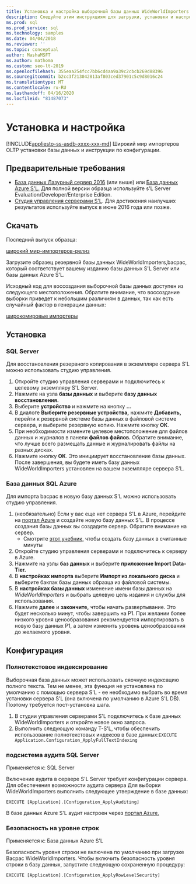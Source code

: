 ```yaml
---
title: Установка и настройка выборочной базы данных WideWorldImporters
description: Следуйте этим инструкциям для загрузки, установки и настройки выборочной базы данных WideWorldImporters с помощью студии управления серверами S'L.
ms.prod: sql
ms.prod_service: sql
ms.technology: samples
ms.date: 04/04/2018
ms.reviewer: ''
ms.topic: conceptual
author: MashaMSFT
ms.author: mathoma
ms.custom: seo-lt-2019
ms.openlocfilehash: 355eaa254fcc7bb6cd4aa9a39c2cbcb269d88396
ms.sourcegitcommit: b2cc3f213042813af803ced37901c5c9d8016c24
ms.translationtype: MT
ms.contentlocale: ru-RU
ms.lasthandoff: 04/16/2020
ms.locfileid: "81487073"
---
```

# <a name="installation-and-configuration"></a>Установка и настройка
[!INCLUDE[appliesto-ss-asdb-xxxx-xxx-md](../includes/appliesto-ss-asdb-xxxx-xxx-md.md)]
Широкий мир импортеров OLTP установки базы данных и инструкции по конфигурации.

## <a name="prerequisites"></a>Предварительные требования

- [База данных Лазурный сервер 2016](https://www.microsoft.com/evalcenter/evaluate-sql-server-2016) (или выше) или [База данных Azure S'L.](https://azure.microsoft.com/services/sql-database/) Для полной версии образца используйте s'L Server Evaluation/Developer/Enterprise Edition.
- [Студия управления серверами S'L](../ssms/download-sql-server-management-studio-ssms.md). Для достижения наилучших результатов используйте выпуск в июне 2016 года или позже.

## <a name="download"></a>Скачать

Последний выпуск образца:

[широкий мир-импортеров-релиз](https://go.microsoft.com/fwlink/?LinkID=800630)

Загрузите образец резервной базы данных WideWorldImporters,bacpac, который соответствует вашему изданию базы данных S'L Server или базы данных Azure S'L.

Исходный код для воссоздания выборочной базы данных доступен из следующего местоположения. Обратите внимание, что воссоздание выборки приведет к небольшим различиям в данных, так как есть случайный фактор в генерации данных:

[широкомировые импортеры](https://github.com/Microsoft/sql-server-samples/tree/master/samples/databases/wide-world-importers/sample-scripts)

## <a name="install"></a>Установка


### <a name="sql-server"></a>SQL Server

Для восстановления резервного копирования в экземпляре сервера S'L можно использовать студию управления.

1. Откройте студию управления серверами и подключитесь к целевому экземпляру S'L Server.
2. Нажмите на узла **базы данных** и выберите **базу данных восстановления.**
3. Выберите **устройство** и нажмите на кнопку **...**
4. В диалоге **Выберите резервные устройства,** нажмите **Добавить,** перейти к резервной системе базы данных в файловой системе сервера, и выберите резервную копию. Нажмите кнопку **ОК**.
5. При необходимости измените целевое местоположение для файлов данных и журналов в панели **файлов файлов.** Обратите внимание, что лучше всего размещать данные и журналировать файлы на разных дисках.
6. Нажмите кнопку **ОК**. Это инициирует восстановление базы данных. После завершения, вы будете иметь базу данных WideWorldImporters установлен на вашем экземпляре сервера S'L.

### <a name="azure-sql-database"></a>База данных SQL Azure

Для импорта bacpac в новую базу данных S'L можно использовать студию управления.

1. (необязательно) Если у вас еще нет сервера S'L в Azure, перейдите на [портал Azure](https://portal.azure.com/) и создайте новую базу данных S'L. В процессе создания базы данных вы создадите сервер. Обратите внимание на сервер.
   - Смотрите [этот учебник,](https://azure.microsoft.com/documentation/articles/sql-database-get-started/) чтобы создать базу данных в считанные минуты
2. Откройте студию управления серверами и подключитесь к серверу в Azure.
3. Нажмите на узлы **баз данных** и выберите **приложение Import Data-Tier.**
4. В **настройках импорта** выберите **Импорт из локального диска** и выберите бакпак базы данных образца из файловой системы.
5. В **настройках базы данных** изменение имени базы данных на *WideWorldImporters* и выбрать целевую цель издания и службы для использования.
6. Нажмите **далее** и **закончите,** чтобы начать развертывание. Это будет несколько минут, чтобы завершить на P1. При желании более низкого уровня ценообразования рекомендуется импортировать в новую базу данных P1, а затем изменить уровень ценообразования до желаемого уровня.

## <a name="configuration"></a>Конфигурация

### <a name="full-text-indexing"></a>Полнотекстовое индексирование

Выборочная база данных может использовать сяочную индексацию полного текста. Тем не менее, эта функция не установлена по умолчанию с помощью сервера S'L - ее необходимо выбрать во время установки сервера S'L (она включена по умолчанию в Azure S'L DB). Поэтому требуется пост-установка шага.

1. В студии управления серверами S'L подключитесь к базе данных WideWorldImporters и откройте новое окно запроса.
2. Выполнить следующую команду T-S'L, чтобы обеспечить использование полнотекстовых индексов в базе данных:`EXECUTE Application.Configuration_ApplyFullTextIndexing`


### <a name="sql-server-audit"></a>подсистема аудита SQL Server

Применяется к: SQL Server

Включение аудита в сервере S'L Server требует конфигурации сервера. Для обеспечения возможности аудита сервера Для выборки WideWorldImporters выполнить следующее утверждение в базе данных:

    EXECUTE [Application].[Configuration_ApplyAuditing]

В базе данных Azure S'L аудит настроен через [портал Azure.](https://portal.azure.com/)

### <a name="row-level-security"></a>Безопасность на уровне строк

Применяется к: База данных Azure S'L

Безопасность уровня строки не включена по умолчанию при загрузке Bacpac WideWorldImporters. Чтобы включить безопасность уровня строки в базу данных, запустите следующую сохраненную процедуру:

    EXECUTE [Application].[Configuration_ApplyRowLevelSecurity]

